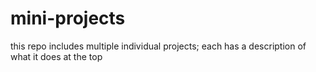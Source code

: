 # mini-projects
this repo includes multiple individual projects; each has a description of what it does at the top 
